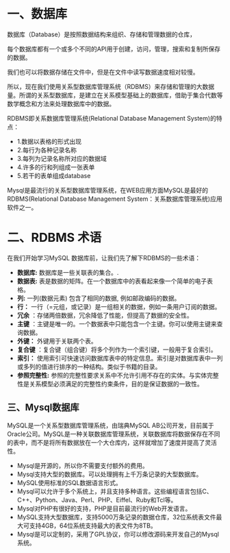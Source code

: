 # 一、数据库

数据库（Database）是按照数据结构来组织、存储和管理数据的仓库，

每个数据库都有一个或多个不同的API用于创建，访问，管理，搜索和复制所保存的数据。

我们也可以将数据存储在文件中，但是在文件中读写数据速度相对较慢。

所以，现在我们使用关系型数据库管理系统（RDBMS）来存储和管理的大数据量。所谓的关系型数据库，是建立在关系模型基础上的数据库，借助于集合代数等数学概念和方法来处理数据库中的数据。

RDBMS即关系数据库管理系统\(Relational Database Management System\)的特点：

* 1.数据以表格的形式出现
* 2.每行为各种记录名称
* 3.每列为记录名称所对应的数据域
* 4.许多的行和列组成一张表单
* 5.若干的表单组成database

Mysql是最流行的关系型数据库管理系统，在WEB应用方面MySQL是最好的RDBMS\(Relational Database Management System：关系数据库管理系统\)应用软件之一。

# 二、RDBMS 术语

在我们开始学习MySQL 数据库前，让我们先了解下RDBMS的一些术语：

* **数据库:**
  数据库是一些关联表的集合。.
* **数据表:**
  表是数据的矩阵。在一个数据库中的表看起来像一个简单的电子表格。
* **列:**
  一列\(数据元素\) 包含了相同的数据, 例如邮政编码的数据。
* **行：**
  一行（=元组，或记录）是一组相关的数据，例如一条用户订阅的数据。
* **冗余**
  ：存储两倍数据，冗余降低了性能，但提高了数据的安全性。
* **主键**
  ：主键是唯一的。一个数据表中只能包含一个主键。你可以使用主键来查询数据。
* **外键：**
  外键用于关联两个表。
* **复合键**
  ：复合键（组合键）将多个列作为一个索引键，一般用于复合索引。
* **索引：**
  使用索引可快速访问数据库表中的特定信息。索引是对数据库表中一列或多列的值进行排序的一种结构。类似于书籍的目录。
* **参照完整性:**
  参照的完整性要求关系中不允许引用不存在的实体。与实体完整性是关系模型必须满足的完整性约束条件，目的是保证数据的一致性。

## 三、Mysql数据库

MySQL是一个关系型数据库管理系统，由瑞典MySQL AB公司开发，目前属于Oracle公司。MySQL是一种关联数据库管理系统，关联数据库将数据保存在不同的表中，而不是将所有数据放在一个大仓库内，这样就增加了速度并提高了灵活性。

* Mysql是开源的，所以你不需要支付额外的费用。
* Mysql支持大型的数据库。可以处理拥有上千万条记录的大型数据库。
* MySQL使用标准的SQL数据语言形式。
* Mysql可以允许于多个系统上，并且支持多种语言。这些编程语言包括C、C++、Python、Java、Perl、PHP、Eiffel、Ruby和Tcl等。
* Mysql对PHP有很好的支持，PHP是目前最流行的Web开发语言。
* MySQL支持大型数据库，支持5000万条记录的数据仓库，32位系统表文件最大可支持4GB，64位系统支持最大的表文件为8TB。
* Mysql是可以定制的，采用了GPL协议，你可以修改源码来开发自己的Mysql系统。



